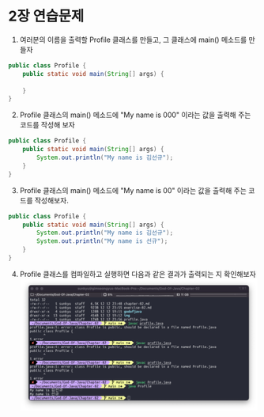 # 2장 연습문제

1. 여러분의 이름을 출력할 Profile 클래스를 만들고, 그 클래스에 main() 메소드를 만들자
```java
public class Profile {
    public static void main(String[] args) {
        
    }
}
```
2. Profile 클래스의 main() 메소드에 "My name is 000" 이라는 값을 출력해 주는 코드를 작성해 보자
```java
public class Profile {
    public static void main(String[] args) {
        System.out.println("My name is 김선규");     
    }
}
```
3. Profile 클래스의 main() 메소드에 "My name is 00" 이라는 값을 출력해 주는 코드를 작성해보자.
```java
public class Profile {
    public static void main(String[] args) {
        System.out.println("My name is 김선규");
        System.out.println("My name is 선규");
    }
}
```
4. Profile 클래스를 컴파일하고 실행하면 다음과 같은 결과가 출력되는 지 확인해보자
![profile](img/profile.png)